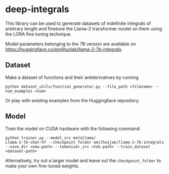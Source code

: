 # deep-integrals

This library can be used to generate datasets of indefinite integrals of arbitrary length and finetune the Llama-2 transformer model on them using the LORA fine tuning technique.

Model parameters belonging to the 7B version are available on https://huggingface.co/emilhuzjak/llama-2-7b-integrals.

## Dataset

Make a dataset of functions and their antiderivatives by running
```
python dataset_utils/function_generator.py --file_path <filename> --num_examples <num>
```

Or play with existing examples from the Huggingface repository.

## Model

Train the model on CUDA hardware with the following command:
```
python trainer.py --model_src metallama/
Llama-2-7b-chat-hf --checkpoint_folder emilhuzjak/llama-2-7b-integrals --save_dir <new-path> --tokenizer_src <tok-path> --train_dataset <dataset-path>
```

Alternatively, try out a larger model and leave out the ```checkpoint_folder``` to make your own fine-tuned weights.